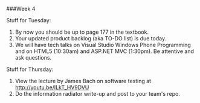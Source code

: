 ###Week 4

Stuff for Tuesday:

1. By now you should be up to page 177 in the textbook.
2. Your updated product backlog (aka TO-DO list) is due today.
3. We will have tech talks on Visual Studio Windows Phone Programming and on HTML5 (10:30am) and ASP.NET MVC (1:30pm).  Be attentive and ask questions.

Stuff for Thursday:

1. View the lecture by James Bach on software testing at http://youtu.be/ILkT_HV9DVU
2. Do the information radiator write-up and post to your team's repo.